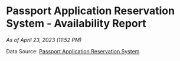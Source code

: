 # Passport Application Reservation System - Availability Report

*As of April 23, 2023 (11:52 PM)*

Data Source: [Passport Application Reservation System](https://eservices.immigration.gov.lk:8443/appointment/pages/reservationApplication.xhtml)